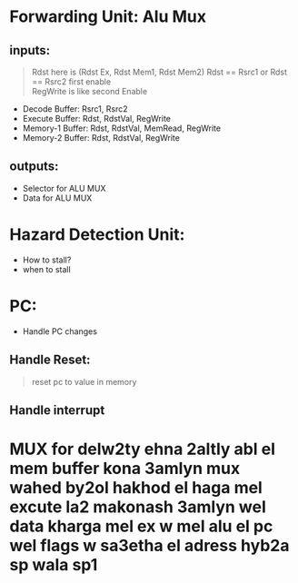 # Forwarding Unit: Alu Mux

## inputs: 

> Rdst here is (Rdst Ex, Rdst Mem1, Rdst Mem2)
> Rdst == Rsrc1 or Rdst == Rsrc2 first enable<br>
> RegWrite is like second Enable

- Decode Buffer: Rsrc1, Rsrc2
- Execute Buffer: Rdst, RdstVal, RegWrite
- Memory-1 Buffer: Rdst, RdstVal, MemRead, RegWrite
- Memory-2 Buffer: Rdst, RdstVal, RegWrite


## outputs:

- Selector for ALU MUX
- Data for ALU MUX


# Hazard Detection Unit:

- How to stall?
- when to stall



# PC:

- Handle PC changes




## Handle Reset:
> reset pc to value in memory


## Handle interrupt


# MUX for delw2ty ehna 2altly abl el mem buffer kona 3amlyn mux wahed by2ol hakhod el haga mel excute la2 makonash 3amlyn wel data kharga mel ex w  mel alu el pc wel flags w sa3etha el adress hyb2a sp wala sp1